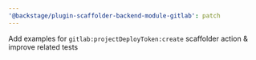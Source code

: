 ```yaml
---
'@backstage/plugin-scaffolder-backend-module-gitlab': patch
---
```


Add examples for `gitlab:projectDeployToken:create` scaffolder action & improve related tests
